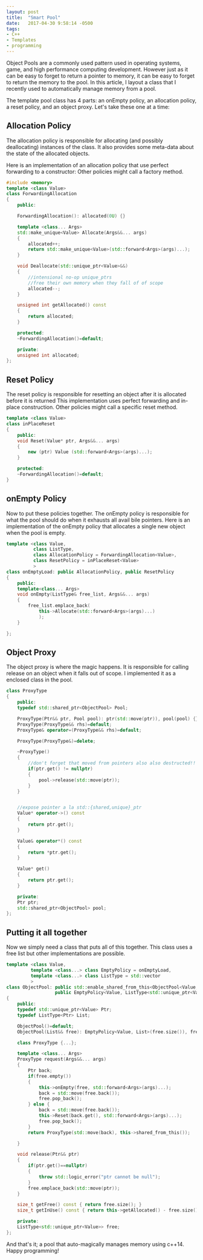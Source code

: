 ```yaml
---
layout: post
title:  "Smart Pool"
date:   2017-04-30 9:58:14 -0500
tags: 
- C++
- Templates
- programming
---
```


Object Pools are a commonly used pattern used in operating systems, game, and high performance computing development.
However just as it can be easy to forget to return a pointer to memory, it can be easy to forget to return the memory to the pool.
In this article, I layout a class that I recently used to automatically manage memory from a pool.

The template pool class has 4 parts: an onEmpty policy, an allocation policy, a reset policy, and an object proxy.
Let's take these one at a time:


## Allocation Policy

The allocation policy is responsible for allocating (and possibly deallocating) instances of the class.
It also provides some meta-data about the state of the allocated objects.

Here is an implementation of an allocation policy that use perfect forwarding to a constructor:
Other policies might call a factory method.

```c++
#include <memory>
template <class Value>
class ForwardingAllocation
{
	public:

	ForwardingAllocation(): allocated(0U) {}

	template <class... Args>
	std::make_unique<Value> Allocate(Args&&... args)
	{
		allocated++;
		return std::make_unique<Value>(std::forward<Args>(args)...);
	}

	void Deallocate(std::unique_ptr<Value>&&)
	{
		//intensional no-op unique_ptrs
		//free their own memory when they fall of of scope
		allocated--;
	}

	unsigned int getAllocated() const
	{
		return allocated;
	}

	protected:
	~ForwardingAllocation()=default;

	private:
	unsigned int allocated;
};
```

## Reset Policy

The reset policy is responsible for resetting an object after it is allocated before it is returned
This implementation uses perfect forwarding and in-place construction.
Other policies might call a specific reset method.

```c++
template <class Value>
class inPlaceReset
{
	public:
	void Reset(Value* ptr, Args&&... args)
	{
		new (ptr) Value (std::forward<Args>(args)...);
	}

	protected:
	~ForwardingAllocation()=default;
}
```

## onEmpty Policy

Now to put these policies together.
The onEmpty policy is responsible for what the pool should do when it exhausts all avail bile pointers.
Here is an implementation of the onEmpty policy that allocates a single new object when the pool is empty.

```c++
template <class Value,
		  class ListType,
		  class AllocationPolicy = ForwardingAllocation<Value>,
		  class ResetPolicy = inPlaceReset<Value>
		  >
class onEmptyLoad: public AllocationPolicy, public ResetPolicy
{
	public:
	template<class... Args>
	void onEmpty(ListType& free_list, Args&&... args)
	{
		free_list.emplace_back(
			this->Allocate(std::forward<Args>(args)...)
			);
	}

};

```


## Object Proxy

The object proxy is where the magic happens.
It is responsible for calling release on an object when it falls out of scope.
I implemented it as a enclosed class in the pool.

```c++
class ProxyType
{
	public:
	typedef std::shared_ptr<ObjectPool> Pool;

	ProxyType(Ptr&& ptr, Pool pool): ptr(std::move(ptr)), pool(pool) {}
	ProxyType(ProxyType&& rhs)=default;
	ProxyType& operator=(ProxyType&& rhs)=default;

	ProxyType(ProxyType&)=delete;

	~ProxyType()
	{
		//don't forget that moved from pointers also also destructed!!
		if(ptr.get() != nullptr)
		{
			pool->release(std::move(ptr)); 
		}
	}


	//expose pointer a la std::{shared,unique}_ptr
	Value* operator->() const 
	{
		return ptr.get(); 
	}

	Value& operator*() const 
	{
		return *ptr.get(); 
	}

	Value* get()
	{
		return ptr.get();
	}

	private:
	Ptr ptr;
	std::shared_ptr<ObjectPool> pool;
};

```

## Putting it all together

Now we simply need a class that puts all of this together.
This class uses a free list but other implementations are possible.

```c++
template <class Value,
		 template <class...> class EmptyPolicy = onEmptyLoad,
		 template <class...> class ListType = std::vector
		 >
class ObjectPool: public std::enable_shared_from_this<ObjectPool<Value,EmptyPolicy,ListType>>,
				  public EmptyPolicy<Value, ListType<std::unique_ptr<Value>>>
{
	public:
	typedef std::unique_ptr<Value> Ptr;
	typedef ListType<Ptr> List;

	ObjectPool()=default;
	ObjectPool(List&& free): EmptyPolicy<Value, List>(free.size()), free(std::move(free)) {}

	class ProxyType {...};

	template <class... Args>
	ProxyType request(Args&&... args)
	{
		Ptr back;
		if(free.empty())
		{
			this->onEmpty(free, std::forward<Args>(args)...);
			back = std::move(free.back());
			free.pop_back();
		} else {
			back = std::move(free.back());
			this->Reset(back.get(), std::forward<Args>(args)...);
			free.pop_back();
		}
		return ProxyType(std::move(back), this->shared_from_this());

	}

	void release(Ptr&& ptr)
	{
		if(ptr.get()==nullptr)
		{
			throw std::logic_error("ptr cannot be null");
		}
		free.emplace_back(std::move(ptr));
	}

	size_t getFree() const { return free.size(); }
	size_t getInUse() const { return this->getAllocated() - free.size(); }

	private:
	ListType<std::unique_ptr<Value>> free;
};
```

And that's it; a pool that auto-magically manages memory using c++14.
Happy programming!
